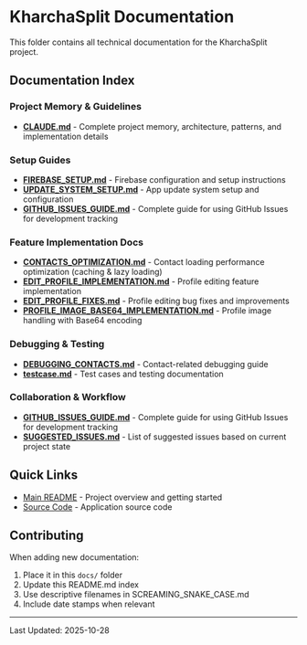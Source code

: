 # KharchaSplit Documentation

This folder contains all technical documentation for the KharchaSplit project.

## Documentation Index

### Project Memory & Guidelines
- **[CLAUDE.md](./CLAUDE.md)** - Complete project memory, architecture, patterns, and implementation details

### Setup Guides
- **[FIREBASE_SETUP.md](./FIREBASE_SETUP.md)** - Firebase configuration and setup instructions
- **[UPDATE_SYSTEM_SETUP.md](./UPDATE_SYSTEM_SETUP.md)** - App update system setup and configuration
- **[GITHUB_ISSUES_GUIDE.md](./GITHUB_ISSUES_GUIDE.md)** - Complete guide for using GitHub Issues for development tracking

### Feature Implementation Docs
- **[CONTACTS_OPTIMIZATION.md](./CONTACTS_OPTIMIZATION.md)** - Contact loading performance optimization (caching & lazy loading)
- **[EDIT_PROFILE_IMPLEMENTATION.md](./EDIT_PROFILE_IMPLEMENTATION.md)** - Profile editing feature implementation
- **[EDIT_PROFILE_FIXES.md](./EDIT_PROFILE_FIXES.md)** - Profile editing bug fixes and improvements
- **[PROFILE_IMAGE_BASE64_IMPLEMENTATION.md](./PROFILE_IMAGE_BASE64_IMPLEMENTATION.md)** - Profile image handling with Base64 encoding

### Debugging & Testing
- **[DEBUGGING_CONTACTS.md](./DEBUGGING_CONTACTS.md)** - Contact-related debugging guide
- **[testcase.md](./testcase.md)** - Test cases and testing documentation

### Collaboration & Workflow
- **[GITHUB_ISSUES_GUIDE.md](./GITHUB_ISSUES_GUIDE.md)** - Complete guide for using GitHub Issues for development tracking
- **[SUGGESTED_ISSUES.md](./SUGGESTED_ISSUES.md)** - List of suggested issues based on current project state

## Quick Links

- [Main README](../README.md) - Project overview and getting started
- [Source Code](../src/) - Application source code

## Contributing

When adding new documentation:
1. Place it in this `docs/` folder
2. Update this README.md index
3. Use descriptive filenames in SCREAMING_SNAKE_CASE.md
4. Include date stamps when relevant

---

Last Updated: 2025-10-28
